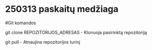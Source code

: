 # 250313 paskaitų medžiaga

#Git komandos

git clone REPOZITORIJOS_ADRESAS - Klonuoja pasirinktą repozitoriją

git pull - Atnaujina repozitorijos turinį